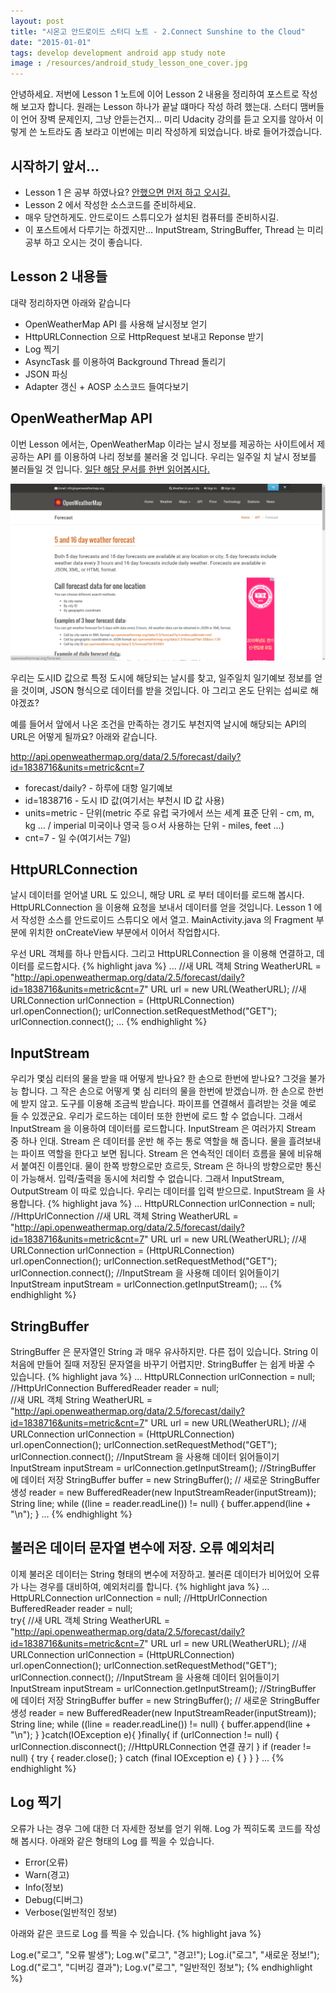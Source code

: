 ```yaml
---
layout: post
title: "시온고 안드로이드 스터디 노트 - 2.Connect Sunshine to the Cloud"
date: "2015-01-01"
tags: develop development android app study note
image : /resources/android_study_lesson_one_cover.jpg
---
```


안녕하세요. 저번에 Lesson 1 노트에 이어 Lesson 2 내용을 정리하여 포스트로 작성 해 보고자 합니다. 원래는 Lesson 하나가 끝날 떄마다 작성 하려 했는대. 스터디 맴버들이 언어 장벽 문제인지, 그냥 안듣는건지... 미리 Udacity 강의를 듣고 오지를 않아서 이렇게 쓴 노트라도 좀 보라고 이번에는 미리 작성하게 되었습니다. 바로 들어가겠습니다.

## 시작하기 앞서...
- Lesson 1 은 공부 하였나요? [안했으면 먼저 하고 오시길.](http://www.youngbin-han.kr.pe/2014/12/30/android-study-lesson-one-note.html)
- Lesson 2 에서 작성한 소스코드를 준비하세요.
- 매우 당연하게도. 안드로이드 스튜디오가 설치된 컴퓨터를 준비하시길.
- 이 포스트에서 다루기는 하겠지만... InputStream, StringBuffer, Thread 는 미리 공부 하고 오시는 것이 좋습니다.

## Lesson 2 내용들
대략 정리하자면 아래와 같습니다

- OpenWeatherMap API 를 사용해 날시정보 얻기
- HttpURLConnection 으로 HttpRequest 보내고 Reponse 받기
- Log 찍기
- AsyncTask 를 이용하여 Background Thread 돌리기
- JSON 파싱
- Adapter 갱신 + AOSP 소스코드 들여다보기

## OpenWeatherMap API

이번 Lesson 에서는, OpenWeatherMap 이라는 날시 정보를 제공하는 사이트에서 제공하는 API 를 이용하여 나리 정보를 불러올 것 입니다.
우리는 일주일 치 날시 정보를 불러들일 것 입니다. [일단 해당 문서를 한번 읽어봅시다.](http://openweathermap.org/forecast)

<img src="/resources/openweathermap_api_doc.png"><br>

우리는 도시ID 값으로 특정 도시에 해당되는 날시를 찾고, 일주일치 일기예보 정보를 얻을 것이며, JSON 형식으로 데이터를 받을 것입니다. 아 그리고 온도 단위는 섭씨로 해야겠죠?

예를 들어서 앞에서 나온 조건을 만족하는 경기도 부천지역 날시에 해당되는 API의 URL은 어떻게 될까요? 아래와 같습니다.

http://api.openweathermap.org/data/2.5/forecast/daily?id=1838716&units=metric&cnt=7

- forecast/daily? - 하루에 대항 일기예보
- id=1838716 - 도시 ID 값(여기서는 부천시 ID 값 사용)
- units=metric - 단위(metric 주로 유럽 국가에서 쓰는 세계 표준 단위 - cm, m, kg ... / imperial 미국이나 영국 등ㅇ서 사용하는 단위 - miles, feet ...)
- cnt=7 - 일 수(여기서는 7일)

## HttpURLConnection
날시 데이터를 얻어낼 URL 도 있으니, 해당 URL 로 부터 데이터를 로드해 봅시다. HttpURLConnection 을 이용해 요청을 보내서 데이터를 얻을 것입니다.
Lesson 1 에서 작성한 소스를 안드로이드 스튜디오 에서 열고. MainActivity.java 의 Fragment 부분에 위치한 onCreateView 부분에서 이어서 작업합시다.

우선 URL 객체를 하나 만듭시다. 그리고 HttpURLConnection 을 이용해 연결하고, 데이터를 로드합시다.
{% highlight java %}
...
//새 URL 객체
String WeatherURL = "http://api.openweathermap.org/data/2.5/forecast/daily?id=1838716&units=metric&cnt=7"
URL url = new URL(WeatherURL); 
//새 URLConnection
urlConnection = (HttpURLConnection) url.openConnection();
urlConnection.setRequestMethod("GET");
urlConnection.connect();
...
{% endhighlight %}

## InputStream
우리가 몇심 리터의 물을 받을 때 어떻게 받나요? 한 손으로 한번에 받나요? 그것을 불가능 합니다. 그 작은 손으로 어떻게 몇 심 리터의 물을 한번에 받겠습니까.
한 손으로 한번에 받지 않고. 도구를 이용해 조금씩 받습니다. 파이프를 연결해서 흘려받는 것을 예로 들 수 있겠군요.
우리가 로드하는 데이터 또한 한번에 로드 할 수 없습니다. 그래서 InputStream 을 이용하여 데이터를 로드합니다. InputStream 은 여러가지 Stream 중 하나 인대.
Stream 은 데이터를 운반 해 주는 통로 역할을 해 줍니다. 물을 흘려보내는 파이프 역할을 한다고 보면 됩니다. Stream 은 연속적인 데이터 흐름을 물에 비유해서 붙여진 이름인대. 물이 한쪽 방향으로만 흐르듯, Stream 은 하나의 방향으로만 통신이 가능해서. 입력/출력을 동시에 처리할 수 없습니다. 그래서 InputStream, OutputStream 이 따로 있습니다. 우리는 데이터를 입력 받으므로. InputStream 을 사용합니다.
{% highlight java %}
...
HttpURLConnection urlConnection = null; //HttpUrlConnection
//새 URL 객체
String WeatherURL = "http://api.openweathermap.org/data/2.5/forecast/daily?id=1838716&units=metric&cnt=7"
URL url = new URL(WeatherURL); 
//새 URLConnection
urlConnection = (HttpURLConnection) url.openConnection();
urlConnection.setRequestMethod("GET");
urlConnection.connect();
//InputStream 을 사용해 데이터 읽어들이기
InputStream inputStream = urlConnection.getInputStream();
...
{% endhighlight %}

## StringBuffer
StringBuffer 은 문자열인 String 과 매우 유사하지만. 다른 접이 있습니다. String 이 처음에 만들어 질때 저장된 문자열을 바꾸기 어렵지만. StringBuffer 는 쉽게 바꿀 수 있습니다.
{% highlight java %}
...
HttpURLConnection urlConnection = null; //HttpUrlConnection
BufferedReader reader = null;   
//새 URL 객체
String WeatherURL = "http://api.openweathermap.org/data/2.5/forecast/daily?id=1838716&units=metric&cnt=7"
URL url = new URL(WeatherURL); 
//새 URLConnection
urlConnection = (HttpURLConnection) url.openConnection();
urlConnection.setRequestMethod("GET");
urlConnection.connect();
//InputStream 을 사용해 데이터 읽어들이기
InputStream inputStream = urlConnection.getInputStream();
//StringBuffer 에 데이터 저장
StringBuffer buffer = new StringBuffer(); // 새로운 StringBuffer 생성
reader = new BufferedReader(new InputStreamReader(inputStream));
String line;
    while ((line = reader.readLine()) != null) {
        buffer.append(line + "\n");
    }
...
{% endhighlight %}

## 불러온 데이터 문자열 변수에 저장. 오류 예외처리
이제 불러온 데이터는 String 형태의 변수에 저장하고. 불러론 데이터가 비어있어 오류가 나는 경우를 대비하여, 예외처리를 합니다.
{% highlight java %}
...
HttpURLConnection urlConnection = null; //HttpUrlConnection
BufferedReader reader = null;   
try{
    //새 URL 객체
    String WeatherURL = "http://api.openweathermap.org/data/2.5/forecast/daily?id=1838716&units=metric&cnt=7"
    URL url = new URL(WeatherURL); 
    //새 URLConnection
    urlConnection = (HttpURLConnection) url.openConnection();
    urlConnection.setRequestMethod("GET");
    urlConnection.connect();
    //InputStream 을 사용해 데이터 읽어들이기
    InputStream inputStream = urlConnection.getInputStream();
    //StringBuffer 에 데이터 저장
    StringBuffer buffer = new StringBuffer(); // 새로운 StringBuffer 생성
    reader = new BufferedReader(new InputStreamReader(inputStream));
    String line;
    while ((line = reader.readLine()) != null) {
        buffer.append(line + "\n");
            }
        }catch(IOException e){
        }finally{
             if (urlConnection != null) {
            urlConnection.disconnect(); //HttpURLConnection 연결 끊기
            }
            if (reader != null) {
                try {
                    reader.close();
                    } catch (final IOException e) {
                }
            }
        }
...
{% endhighlight %}

## Log 찍기
오류가 나는 경우 그에 대한 더 자세한 정보를 얻기 위해. Log 가 찍히도록 코드를 작성해 봅시다. 아래와 같은 형태의 Log 를 찍을 수 있습니다.

- Error(오류)
- Warn(경고)
- Info(정보)
- Debug(디버그)
- Verbose(일반적인 정보)

아래와 같은 코드로 Log 를 찍을 수 있습니다.
{% highlight java %}

Log.e("로그", "오류 발생"); 
Log.w("로그", "경고!"); 
Log.i("로그", "새로운 정보!"); 
Log.d("로그", "디버깅 결과"); 
Log.v("로그", "일반적인 정보");
{% endhighlight %}
